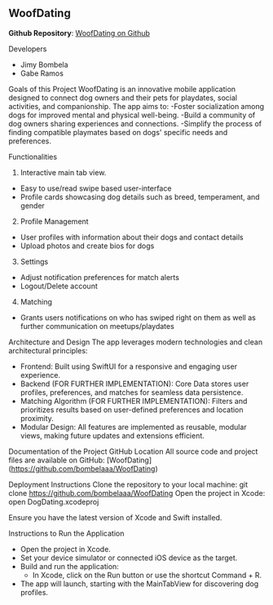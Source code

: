 ## WoofDating

**Github Repository**: [WoofDating on Github](https://github.com/bombelaaa/WoofDating)

Developers
- Jimy Bombela
- Gabe Ramos

Goals of this Project
WoofDating is an innovative mobile application designed to connect dog owners and their pets for playdates, social activities, and companionship. The app aims to:
  -Foster socialization among dogs for improved mental and physical well-being.
  -Build a community of dog owners sharing experiences and connections.
  -Simplify the process of finding compatible playmates based on dogs' specific needs and preferences.


Functionalities
1. Interactive main tab view.
  - Easy to use/read swipe based user-interface
  - Profile cards showcasing dog details such as breed, temperament, and gender
2. Profile Management
  - User profiles with information about their dogs and contact details
  - Upload photos and create bios for dogs
3. Settings
  - Adjust notification preferences for match alerts
  - Logout/Delete account
4. Matching
  - Grants users notifications on who has swiped right on them as well as further communication on meetups/playdates

Architecture and Design
The app leverages modern technologies and clean architectural principles:
  - Frontend: Built using SwiftUI for a responsive and engaging user experience.
  - Backend (FOR FURTHER IMPLEMENTATION): Core Data stores user profiles, preferences, and matches for seamless data persistence.
  - Matching Algorithm (FOR FURTHER IMPLEMENTATION): Filters and prioritizes results based on user-defined preferences and location proximity.
  - Modular Design: All features are implemented as reusable, modular views, making future updates and extensions efficient.

Documentation of the Project
GitHub Location
All source code and project files are available on GitHub: [WoofDating] (https://github.com/bombelaaa/WoofDating)

Deployment Instructions
Clone the repository to your local machine:
    git clone https://github.com/bombelaaa/WoofDating
Open the project in Xcode:
    open DogDating.xcodeproj
    
Ensure you have the latest version of Xcode and Swift installed.


Instructions to Run the Application
  - Open the project in Xcode.
  - Set your device simulator or connected iOS device as the target.
  - Build and run the application:
      - In Xcode, click on the Run button or use the shortcut Command + R.
  - The app will launch, starting with the MainTabView for discovering dog profiles.
